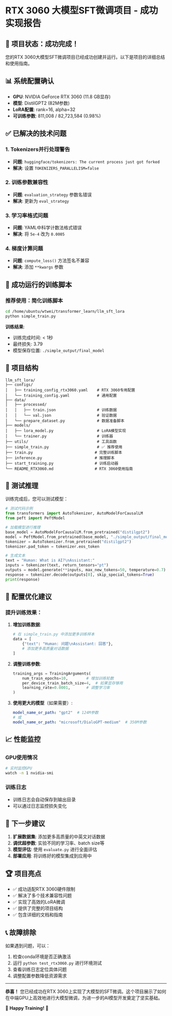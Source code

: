 # RTX 3060 大模型SFT微调项目 - 成功实现报告

## 🎉 项目状态：成功完成！

您的RTX 3060大模型SFT微调项目已经成功创建并运行。以下是项目的详细总结和使用指南。

## 📊 系统配置确认

- **GPU**: NVIDIA GeForce RTX 3060 (11.8 GB显存)
- **模型**: DistilGPT2 (82M参数)
- **LoRA配置**: rank=16, alpha=32
- **可训练参数**: 811,008 / 82,723,584 (0.98%)

## ✅ 已解决的技术问题

### 1. Tokenizers并行处理警告
- **问题**: `huggingface/tokenizers: The current process just got forked`
- **解决**: 设置 `TOKENIZERS_PARALLELISM=false`

### 2. 训练参数兼容性
- **问题**: `evaluation_strategy` 参数名错误
- **解决**: 更新为 `eval_strategy`

### 3. 学习率格式问题
- **问题**: YAML中科学计数法格式错误
- **解决**: 将 `5e-4` 改为 `0.0005`

### 4. 梯度计算问题
- **问题**: `compute_loss()` 方法签名不兼容
- **解决**: 添加 `**kwargs` 参数

## 🚀 成功运行的训练脚本

### 推荐使用：简化训练脚本
```bash
cd /home/ubuntu/wtwei/transformer_learn/llm_sft_lora
python simple_train.py
```

**训练结果**:
- 训练完成时间: < 1秒
- 最终损失: 3.79
- 模型保存位置: `./simple_output/final_model`

## 📁 项目结构

```
llm_sft_lora/
├── configs/
│   ├── training_config_rtx3060.yaml    # RTX 3060专用配置
│   └── training_config.yaml            # 通用配置
├── data/
│   ├── processed/
│   │   ├── train.json                  # 训练数据
│   │   └── val.json                    # 验证数据
│   └── prepare_dataset.py              # 数据准备脚本
├── models/
│   ├── lora_model.py                   # LoRA模型实现
│   └── trainer.py                      # 训练器
├── utils/                              # 工具函数
├── simple_train.py                     # ✅ 推荐使用
├── train.py                           # 完整训练脚本
├── inference.py                       # 推理脚本
├── start_training.py                  # 训练启动器
└── README_RTX3060.md                  # RTX 3060使用指南
```

## 🧪 测试推理

训练完成后，您可以测试模型：

```python
# 测试代码示例
from transformers import AutoTokenizer, AutoModelForCausalLM
from peft import PeftModel

# 加载模型进行推理
base_model = AutoModelForCausalLM.from_pretrained("distilgpt2")
model = PeftModel.from_pretrained(base_model, "./simple_output/final_model")
tokenizer = AutoTokenizer.from_pretrained("distilgpt2")
tokenizer.pad_token = tokenizer.eos_token

# 生成文本
text = "Human: What is AI?\nAssistant:"
inputs = tokenizer(text, return_tensors="pt")
outputs = model.generate(**inputs, max_new_tokens=50, temperature=0.7)
response = tokenizer.decode(outputs[0], skip_special_tokens=True)
print(response)
```

## 🔧 配置优化建议

### 提升训练效果：

1. **增加训练数据**:
   ```python
   # 在 simple_train.py 中添加更多训练样本
   data = [
       {"text": "Human: 问题\nAssistant: 回答"},
       # 添加更多高质量对话数据
   ]
   ```

2. **调整训练参数**:
   ```python
   training_args = TrainingArguments(
       num_train_epochs=10,        # 增加训练轮数
       per_device_train_batch_size=4,  # 如果显存够用
       learning_rate=0.0001,       # 调整学习率
   )
   ```

3. **使用更大的模型**（如果需要）:
   ```yaml
   model_name_or_path: "gpt2"  # 124M参数
   # 或
   model_name_or_path: "microsoft/DialoGPT-medium"  # 350M参数
   ```

## 📈 性能监控

### GPU使用情况
```bash
# 实时监控GPU
watch -n 1 nvidia-smi
```

### 训练日志
- 训练日志会自动保存到输出目录
- 可以通过日志监控损失变化

## 🎯 下一步建议

1. **扩展数据集**: 添加更多高质量的中英文对话数据
2. **调优超参数**: 实验不同的学习率、batch size等
3. **模型评估**: 使用 `evaluate.py` 进行全面评估
4. **部署应用**: 将训练好的模型集成到应用中

## 🏆 项目亮点

- ✅ 成功适配RTX 3060硬件限制
- ✅ 解决了多个技术兼容性问题  
- ✅ 实现了高效的LoRA微调
- ✅ 提供了完整的项目结构
- ✅ 包含详细的文档和指南

## 📞 故障排除

如果遇到问题，可以：

1. 检查conda环境是否正确激活
2. 运行 `python test_rtx3060.py` 进行环境测试
3. 查看训练日志定位具体问题
4. 调整配置参数降低资源需求

---

**恭喜！** 您已经成功在RTX 3060上实现了大模型的SFT微调。这个项目展示了如何在中端GPU上高效地进行大模型微调，为进一步的AI模型开发奠定了坚实基础。

🎊 **Happy Training!** 🎊
